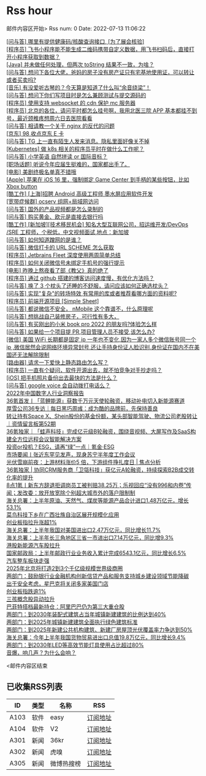 # Rss hour

邮件内容区开始>
Rss num: 0  Date: 2022-07-13 11:06:22 <br/>

<a href='https://www.v2ex.com/t/865857#reply0'>[问与答] 哪里有提供健康码/核酸查询接口, [为了展会核验]</a><br/>
<a href='https://www.v2ex.com/t/865855#reply0'>[程序员] 飞书小程序能不能生成二维码携带自定义数据，用飞书扫码后，直接打开小程序获取到数据？</a><br/>
<a href='https://www.v2ex.com/t/865854#reply0'>[Java] 并未做任何处理，但两次 toString 结果不一致，为啥？</a><br/>
<a href='https://www.v2ex.com/t/865852#reply3'>[问与答] 想问下各位大佬，爸妈的房子没有房产证只有宅基地使用证，可以转让或者买卖吗?</a><br/>
<a href='https://www.v2ex.com/t/865851#reply0'>[音乐] 有没爱听古琴的？今天算是知道了什么叫“余音绕梁”！</a><br/>
<a href='https://www.v2ex.com/t/865849#reply0'>[问与答] 想问下你们写项目时是怎么兼顾测试与提交源码的</a><br/>
<a href='https://www.v2ex.com/t/865848#reply0'>[程序员] 使用支持 websocket 的 cdn 保护 mc 服务器</a><br/>
<a href='https://www.v2ex.com/t/865846#reply7'>[程序员] 北京的各位，请问平时都怎么挂号啊，我用北医三院 APP 基本都挂不到号，最近颈椎疼想周六日去医院看看</a><br/>
<a href='https://www.v2ex.com/t/865844#reply2'>[问与答] 相请教一个关于 nginx 的反代的问题</a><br/>
<a href='https://www.v2ex.com/t/865843#reply2'>[京东] 98 收点京东 E 卡</a><br/>
<a href='https://www.v2ex.com/t/865842#reply2'>[问与答] TG 上一直有陌生人发来消息。隐私里面好像关不掉</a><br/>
<a href='https://www.v2ex.com/t/865840#reply7'>[Kubernetes] 做 k8s 相关的程序员平时在做什么工作呢？</a><br/>
<a href='https://www.v2ex.com/t/865838#reply5'>[问与答] 小学英语 自然拼读 or 国际音标？</a><br/>
<a href='https://www.v2ex.com/t/865837#reply1'>[职场话题] 听说今年应届生挺难的，国家都出手了。</a><br/>
<a href='https://www.v2ex.com/t/865836#reply8'>[电影] 美剧终极名单真不错哦</a><br/>
<a href='https://www.v2ex.com/t/865835#reply1'>[Apple] 苹果在 iOS 16 里，强制绑定 Game Center 到手柄的某些按钮，比如 Xbox button</a><br/>
<a href='https://www.v2ex.com/t/865834#reply2'>[酷工作] [上海]招聘 Android 高级工程师 墨水屏应用软件开发</a><br/>
<a href='https://www.v2ex.com/t/865833#reply3'>[宽带症候群] ocserv 组网+局域网访问</a><br/>
<a href='https://www.v2ex.com/t/865832#reply1'>[问与答] 国外的产品视频都是怎么录制的</a><br/>
<a href='https://www.v2ex.com/t/865831#reply21'>[问与答] 购买黄金、欧元是直接去银行吗</a><br/>
<a href='https://www.v2ex.com/t/865830#reply0'>[酷工作] [新加坡][技术移民机会] 知名大型互联网公司，招运维开发/DevOps /SRE 工程师，个税低，中文视频面试,地点：新加坡</a><br/>
<a href='https://www.v2ex.com/t/865828#reply1'>[问与答] 如何知道蹭网的是谁？</a><br/>
<a href='https://www.v2ex.com/t/865827#reply0'>[问与答] 微信打卡的 URL SCHEME 怎么获取</a><br/>
<a href='https://www.v2ex.com/t/865824#reply4'>[程序员] Jetbrains Fleet 深度使用两周简单总结</a><br/>
<a href='https://www.v2ex.com/t/865822#reply2'>[程序员] 如何关闭微信号未绑定手机号的强行提示</a><br/>
<a href='https://www.v2ex.com/t/865821#reply25'>[电影] 昨晚上熬夜看了部《教父》真的绝了</a><br/>
<a href='https://www.v2ex.com/t/865819#reply9'>[程序员] 通过 github 搭建的博客访问速度慢，有优化方法吗？</a><br/>
<a href='https://www.v2ex.com/t/865815#reply57'>[问与答] 换了 3 个枕头了还睡的不舒服，请问应该如何正确选枕头？</a><br/>
<a href='https://www.v2ex.com/t/865814#reply6'>[问与答] 实现"复杂"的转场特效,有常用的库或者推荐看哪方面的资料呢?</a><br/>
<a href='https://www.v2ex.com/t/865812#reply9'>[程序员] 前端开源项目 [Simple Sheet]</a><br/>
<a href='https://www.v2ex.com/t/865811#reply10'>[问与答] 都说微信不安全， nMobile 这个靠谱不，什么原理呢</a><br/>
<a href='https://www.v2ex.com/t/865810#reply23'>[问与答] 想挑战自己装修房子，可行性有多大，</a><br/>
<a href='https://www.v2ex.com/t/865809#reply0'>[问与答] 有买刚出的小米 book pro 2022 的朋友吗?体验怎么样</a><br/>
<a href='https://www.v2ex.com/t/865808#reply8'>[问与答] 如果给一个项目提 PR,项目管理人员不接受,该怎么办?</a><br/>
<a href='https://www.v2ex.com/t/865807#reply47'>[微信] 美国 WiFi 长期都是固定 ip 一年也不变化,因为一家人多个微信账号同一个 ip ,微信居然会说网络环境异常封号,还让手持身份证人脸识别,身份证在国内不在美国还无法解除限制</a><br/>
<a href='https://www.v2ex.com/t/865806#reply7'>[路由器] 请求一下爱快上静态路由怎么写？</a><br/>
<a href='https://www.v2ex.com/t/865805#reply76'>[程序员] 一直有个疑问，软件开源出去，就不怕竞争对手抄走吗？</a><br/>
<a href='https://www.v2ex.com/t/865804#reply20'>[iOS] 把手机照片备份出去最快的方法是什么？</a><br/>
<a href='https://www.v2ex.com/t/865803#reply10'>[问与答] google voice 会自动拨打电话么？</a><br/>
<a href='https://36kr.com/p/1825281044006660'>2022年中国数字人行业洞察报告</a><br/>
<a href='https://36kr.com/p/1824182794072192'>36氪首发丨「蓝鲤能源」获数千万元天使轮融资，移动补电切入新能源赛道</a><br/>
<a href='https://36kr.com/p/1816115968961668'>厚雪公司36专访｜每日黑巧周彧：成为酷的品牌前，先保持善良</a><br/>
<a href='https://36kr.com/p/1825134672496133'>转让持有Space X、Shein股份的基金份额，某头部智能驾驶、物流公司老股转让｜资情留言板第52期</a><br/>
<a href='https://36kr.com/p/1824331016914697'>36氪独家｜「蛙声科技」完成亿元级B轮融资，围绕音视频、大屏写作及SaaS构建全方位远程会议智能解决方案</a><br/>
<a href='https://36kr.com/p/1825260730992392'>投资or投机？ESG，请再“绿”一点｜氪金·ESG</a><br/>
<a href='https://36kr.com/p/1824295931277442'>市场要闻丨张近东罕见发声，现身苏宁半年度工作会议</a><br/>
<a href='https://36kr.com/p/1817079982239363'>光伏雪崩前夜：上游材料涨价5 倍，下游组件挣扎度日 | 焦点分析</a><br/>
<a href='https://36kr.com/p/1824214135730056'>36氪独家 | 协同CRM服务商「卫瓴科技」获亿元A轮融资，持续探索B2B成交转化率的提升</a><br/>
<a href='https://36kr.com/p/1825165194429953'>8点1氪丨新东方辞退拒调岗员工被判赔38.25万；乐视回应“没有996和内卷”传闻；发改委：放开放宽除个别超大城市外的落户限制制</a><br/>
<a href='https://36kr.com/newsflashes/1825330400396802'>海关总署：上半年原油、天然气、煤炭等能源产品合计进口1.48万亿元，增长53.1%</a><br/>
<a href='https://36kr.com/newsflashes/1825329151346184'>菜鸟科技下乡在广西壮族自治区展开规模化应用</a><br/>
<a href='https://36kr.com/newsflashes/1825324823758344'>创业板指拉升涨超1%</a><br/>
<a href='https://36kr.com/newsflashes/1825319961478658'>海关总署：上半年我国对美国进出口2.47万亿元，同比增长11.7%</a><br/>
<a href='https://36kr.com/newsflashes/1825318800606720'>海关总署：上半年长三角地区三省一市进出口7.14万亿元，同比增9.3%</a><br/>
<a href='https://36kr.com/newsflashes/1825317991204613'>港股新能源汽车股拉升</a><br/>
<a href='https://36kr.com/newsflashes/1825316459693832'>国家邮政局：上半年邮政行业业务收入累计完成6543.1亿元，同比增长6.5%</a><br/>
<a href='https://36kr.com/newsflashes/1825314629518848'>汽车整车板块走强</a><br/>
<a href='https://36kr.com/newsflashes/1825307891795717'>2025年北京将打造2到3个千亿级规模世界级商圈</a><br/>
<a href='https://36kr.com/newsflashes/1825291164206854'>两部门：鼓励银行业金融机构创新信贷产品和服务支持城乡建设领域节能降碳</a><br/>
<a href='https://36kr.com/newsflashes/1825289047557639'>出于安全考虑，星巴克将关闭多家美国门店</a><br/>
<a href='https://36kr.com/newsflashes/1825286433883657'>创业板指跌逾1%</a><br/>
<a href='https://36kr.com/newsflashes/1825285363762950'>三孩概念股异动拉升</a><br/>
<a href='https://36kr.com/newsflashes/1825283514812163'>巴菲特搭档最新持仓：阿里巴巴仍为第三大重仓股</a><br/>
<a href='https://36kr.com/newsflashes/1825279642568194'>两部门：到2030年装配式建筑占当年城镇新建建筑的比例达到40%</a><br/>
<a href='https://36kr.com/newsflashes/1825278231463430'>两部门：到2025年城镇新建建筑全面执行绿色建筑标准</a><br/>
<a href='https://36kr.com/newsflashes/1825276695086856'>两部门：到2025年新建公共机构建筑、新建厂房屋顶光伏覆盖率力争达到50%</a><br/>
<a href='https://36kr.com/newsflashes/1825275167295235'>海关总署：今年上半年我国货物贸易进出口总值19.8万亿元，同比增长9.4%</a><br/>
<a href='https://36kr.com/newsflashes/1825273232328456'>两部门：到2030年LED等高效节能灯具使用占比超过80%</a><br/>
<a href='http://www.huxiu.com/article/606245.html?f=wangzhan'>音爆，响几声？为什么会响？</a><br/>


<邮件内容区结束

## 已收集RSS列表

| ID | 类型 | 名称  | RSS  |
| -- | -- | -- | -- | 
| A103  | 软件 | easy | [订阅地址](http://rsshub.v2fy.com:1200/weibo/user/1088413295) |
| A104  | 软件 | V2  | [订阅地址](http://www.v2ex.com/index.xml) |
| A301  | 新闻 | 36kr | [订阅地址](https://www.36kr.com/feed) |
| A302  | 新闻 | 虎嗅 | [订阅地址](https://www.huxiu.com/rss/0.xml) |
| A305  | 新闻 | 微博热搜榜 | [订阅地址](https://rsshub.app/weibo/search/hot) |
